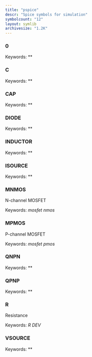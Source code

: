 ```yaml
---
title: "pspice"
descr: "Spice symbols for simulation"
symbolcount: "12"
layout: symlib
archivesize: "1.2K"
---
```


### 0



Keywords: **

### C



Keywords: **

### CAP



Keywords: **

### DIODE



Keywords: **

### INDUCTOR



Keywords: **

### ISOURCE



Keywords: **

### MNMOS
N-channel MOSFET


Keywords: *mosfet nmos*

### MPMOS
P-channel MOSFET


Keywords: *mosfet pmos*

### QNPN



Keywords: **

### QPNP



Keywords: **

### R
Resistance


Keywords: *R DEV*

### VSOURCE



Keywords: **

